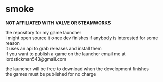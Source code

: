 # smoke
<p><b>NOT AFFILIATED WITH VALVE OR STEAMWORKS</b></p>
the repository for my game launcher<br>
i might open source it once dev finishes if anybody is interested for some reason<br>
it uses an api to grab releases and install them<br>
if you want to publish a game on the launcher email me at lordstickman543@gmail.com<br>
<p>the launcher will be free to download when the development finishes<br>the games must be published for no charge</p>
